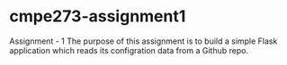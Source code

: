 # cmpe273-assignment1

Assignment - 1
The purpose of this assignment is to build a simple Flask application which reads its configration data from a Github repo. 
